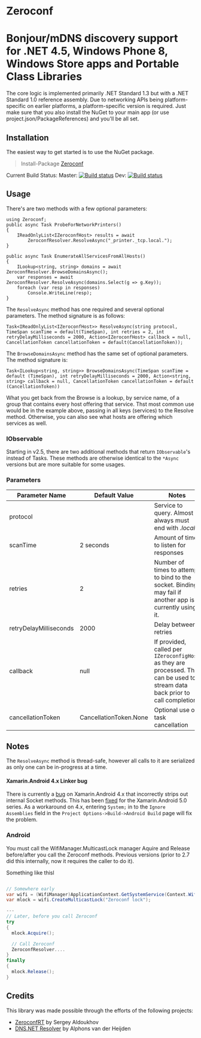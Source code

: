 Zeroconf
==========

# Bonjour/mDNS discovery support for .NET 4.5, Windows Phone 8, Windows Store apps and Portable Class Libraries

The core logic is implemented primarily .NET Standard 1.3 but with a .NET Standard 1.0 reference assembly.
Due to networking APIs being platform-specific on earlier platforms, a platform-specific version is required. Just make
sure that you also install the NuGet to your main app (or use project.json/PackageReferences) and you'll be all set.

## Installation

The easiest way to get started is to use the NuGet package.

> Install-Package [Zeroconf](http://www.nuget.org/packages/Zeroconf)

Current Build Status:
Master: [![Build status](https://ci.appveyor.com/api/projects/status/52nr1dgg9ftrxeh9/branch/master?svg=true)](https://ci.appveyor.com/project/onovotny/zeroconf/branch/master)
Dev: [![Build status](https://ci.appveyor.com/api/projects/status/52nr1dgg9ftrxeh9/branch/dev?svg=true)](https://ci.appveyor.com/project/onovotny/zeroconf/branch/dev)

## Usage

There's are two methods with a few optional parameters:

    using Zeroconf;
    public async Task ProbeForNetworkPrinters()
    {
        IReadOnlyList<IZeroconfHost> results = await
            ZeroconfResolver.ResolveAsync("_printer._tcp.local.");
    }

    public async Task EnumerateAllServicesFromAllHosts()
    {
        ILookup<string, string> domains = await ZeroconfResolver.BrowseDomainsAsync();            
        var responses = await ZeroconfResolver.ResolveAsync(domains.Select(g => g.Key));            
        foreach (var resp in responses)
            Console.WriteLine(resp);
    }

The `ResolveAsync` method has one required and several optional parameters. 
The method signature is as follows:

    Task<IReadOnlyList<IZeroconfHost>> ResolveAsync(string protocol, TimeSpan scanTime = default(TimeSpan), int retries = 2, int retryDelayMilliseconds = 2000, Action<IZeroconfHost> callback = null, CancellationToken cancellationToken = default(CancellationToken));

The `BrowseDomainsAsync` method has the same set of optional parameters.
The method signature is:
   
    Task<ILookup<string, string>> BrowseDomainsAsync(TimeSpan scanTime = default (TimeSpan), int retryDelayMilliseconds = 2000, Action<string, string> callback = null, CancellationToken cancellationToken = default (CancellationToken))

What you get back from the Browse is a lookup, by service name, of a group that contains every host
offering that service. Thst most common use would be in the example above, passing in
all keys (services) to the Resolve method. Otherwise, you can also see what hosts are
offering which services as well.

### IObservable

Starting in v2.5, there are two additional methods that return `IObservable`'s instead of Tasks. These methods
are otherwise identical to the `*Async` versions but are more suitable for some usages. 

### Parameters

| Parameter Name | Default Value | Notes |
| -------------- | ------------- | ----- |
| protocol | | Service to query. Almost always must end with *.local.* |
| scanTime | 2 seconds | Amount of time to listen for responses |
| retries | 2 | Number of times to attempt to bind to the socket. Binding may fail if another app is currently using it. |
| retryDelayMilliseconds | 2000 | Delay between retries |
| callback | null | If provided, called per `IZeroconfigHost` as they are processed. This can be used to stream data back prior to call completion. |
| cancellationToken | CancellationToken.None | Optional use of task cancellation |


## Notes

The `ResolveAsync` method is thread-safe, however all calls to it are serialized as only
one can be in-progress at a time.

#### Xamarin.Android 4.x Linker bug
There is currently a [bug](https://bugzilla.xamarin.com/show_bug.cgi?id=21578) on Xamarin.Android 4.x that incorrectly strips out internal Socket methods. This has been [fixed](http://developer.xamarin.com/releases/android/xamarin.android_5/xamarin.android_5.0/) for the Xamarin.Android 5.0 series. As a workaround on 4.x, entering `System;` in to the `Ignore Assemblies` field in the `Project Options->Build->Android Build` page will fix the problem.

### Android
You must call the WifiManager.MulticastLock manager Aquire and Release before/after you call the Zeroconf methods.
Previous versions (prior to 2.7 did this internally, now it requires the caller to do it).

Something like thisl
```csharp

// Somewhere early
var wifi = (WifiManager)ApplicationContext.GetSystemService(Context.WifiService);
var mlock = wifi.CreateMulticastLock("Zeroconf lock");

---
// Later, before you call Zeroconf
try
{
  mlock.Acquire();

  // Call Zeroconf
  ZeroconfResolver....
}
finally
{
  mlock.Release();
}
```


## Credits

This library was made possible through the efforts of the following projects:

* [ZeroconfRT](https://github.com/saldoukhov/ZeroconfRT) by Sergey Aldoukhov
* [DNS.NET Resolver](http://www.codeproject.com/Articles/23673/DNS-NET-Resolver-C) by Alphons van der Heijden

